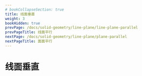 ```yaml
---
# bookCollapseSection: true
title: 线面垂直
weight: 3
bookHidden: true
prevPage: /docs/solid-geometry/line-plane/line-plane-parallel
prevPageTitle: 线面平行
nextPage: /docs/solid-geometry/line-plane/plane-parallel
nextPageTitle: 面面平行
---
```


# 线面垂直

